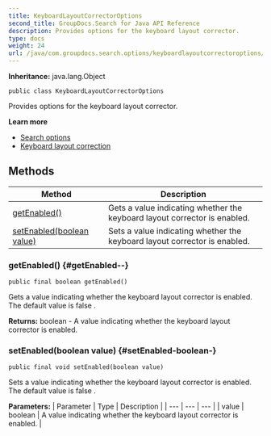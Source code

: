 ```yaml
---
title: KeyboardLayoutCorrectorOptions
second_title: GroupDocs.Search for Java API Reference
description: Provides options for the keyboard layout corrector.
type: docs
weight: 24
url: /java/com.groupdocs.search.options/keyboardlayoutcorrectoroptions/
---
```

**Inheritance:**
java.lang.Object
```
public class KeyboardLayoutCorrectorOptions
```

Provides options for the keyboard layout corrector.

**Learn more**

 *  [Search options][]
 *  [Keyboard layout correction][]


[Search options]: https://docs.groupdocs.com/display/searchjava/Search+options
[Keyboard layout correction]: https://docs.groupdocs.com/display/searchjava/Keyboard+layout+correction
## Methods

| Method | Description |
| --- | --- |
| [getEnabled()](#getEnabled--) | Gets a value indicating whether the keyboard layout corrector is enabled. |
| [setEnabled(boolean value)](#setEnabled-boolean-) | Sets a value indicating whether the keyboard layout corrector is enabled. |
### getEnabled() {#getEnabled--}
```
public final boolean getEnabled()
```


Gets a value indicating whether the keyboard layout corrector is enabled. The default value is  false .

**Returns:**
boolean - A value indicating whether the keyboard layout corrector is enabled.
### setEnabled(boolean value) {#setEnabled-boolean-}
```
public final void setEnabled(boolean value)
```


Sets a value indicating whether the keyboard layout corrector is enabled. The default value is  false .

**Parameters:**
| Parameter | Type | Description |
| --- | --- | --- |
| value | boolean | A value indicating whether the keyboard layout corrector is enabled. |

